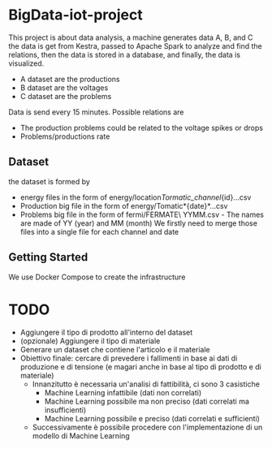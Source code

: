 # BigData-iot-project

This project is about data analysis, a machine generates data A, B, and C the data is get from Kestra, passed to Apache Spark to analyze and find the relations, then the data is stored in a database, and finally, the data is visualized.

- A dataset are the productions
- B dataset are the voltages
- C dataset are the problems

Data is send every 15 minutes.
Possible relations are

- The production problems could be related to the voltage spikes or drops
- Problems/productions rate

## Dataset

the dataset is formed by

- energy files in the form of energy/location*Tormatic_channel*{id}...csv
- Production big file in the form of energy/Tomatic*{date}*...csv
- Problems big file in the form of fermi/FERMATE\ YYMM.csv - The names are made of YY (year) and MM (month)
  We firstly need to merge those files into a single file for each channel and date

## Getting Started

We use Docker Compose to create the infrastructure

# TODO

- Aggiungere il tipo di prodotto all'interno del dataset
- (opzionale) Aggiungere il tipo di materiale
 - Generare un dataset che contiene l'articolo e il materiale
- Obiettivo finale: cercare di prevedere i fallimenti in base ai dati di produzione e di tensione (e magari anche in base al tipo di prodotto e di materiale)
  - Innanzitutto è necessaria un'analisi di fattibilità, ci sono 3 casistiche
    - Machine Learning infattibile (dati non correlati)
    - Machine Learning possibile ma non preciso (dati correlati ma insufficienti)
    - Machine Learning possibile e preciso (dati correlati e sufficienti)
  - Successivamente è possibile procedere con l'implementazione di un modello di Machine Learning
